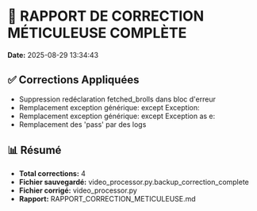 # 🔧 RAPPORT DE CORRECTION MÉTICULEUSE COMPLÈTE

**Date:** 2025-08-29 13:34:43

## ✅ Corrections Appliquées

- Suppression redéclaration fetched_brolls dans bloc d'erreur
- Remplacement exception générique: except Exception:
- Remplacement exception générique: except Exception as e:
- Remplacement des 'pass' par des logs

## 📊 Résumé

- **Total corrections:** 4
- **Fichier sauvegardé:** video_processor.py.backup_correction_complete
- **Fichier corrigé:** video_processor.py
- **Rapport:** RAPPORT_CORRECTION_METICULEUSE.md
